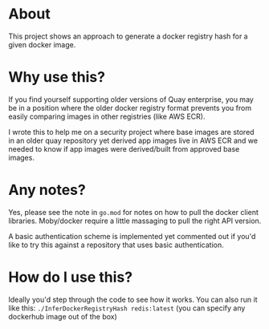 # About

This project shows an approach to generate a docker registry hash for a given docker image.

# Why use this?
If you find yourself supporting older versions of Quay enterprise, you may be in a position where the older docker registry format prevents you from easily comparing images in other registries (like AWS ECR). 

I wrote this to help me on a security project where base images are stored in an older quay repository yet derived app images live in AWS ECR and we needed to know if app images were derived/built from approved base images.

# Any notes?
Yes, please see the note in `go.mod` for notes on how to pull the docker client libraries. Moby/docker require a little massaging to pull the right API version.

A basic authentication scheme is implemented yet commented out if you'd like to try this against a repository that uses basic authentication.

# How do I use this?
Ideally you'd step through the code to see how it works. You can also run it like this:
  `./InferDockerRegistryHash redis:latest` (you can specify any dockerhub image out of the box) 
